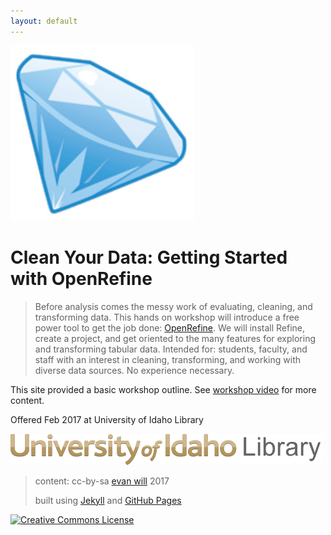 ```yaml
---
layout: default
---
```


![openrefine](images/refinegem.jpg)

# Clean Your Data: Getting Started with OpenRefine

> Before analysis comes the messy work of evaluating, cleaning, and transforming data. This hands on workshop will introduce a free power tool to get the job done: [OpenRefine](http://openrefine.org/index.html). We will install Refine, create a project, and get oriented to the many features for exploring and transforming tabular data. Intended for: students, faculty, and staff with an interest in cleaning, transforming, and working with diverse data sources. No experience necessary.

This site provided a basic workshop outline. See [workshop video](https://youtu.be/wGVtycv3SS0) for more content.

Offered Feb 2017 at University of Idaho Library

[![University of Idaho Library logo](images/header-brand.png)](http://www.lib.uidaho.edu/)

> content: cc-by-sa <a href="https://github.com/evanwill">evan will</a> 2017
>
> built using [Jekyll](https://jekyllrb.com/) and [GitHub Pages](https://pages.github.com/)

<a href="http://creativecommons.org/licenses/by-sa/4.0/" rel="license"><img style="border-width: 0;" src="https://i.creativecommons.org/l/by-sa/4.0/88x31.png" alt="Creative Commons License" /></a>
